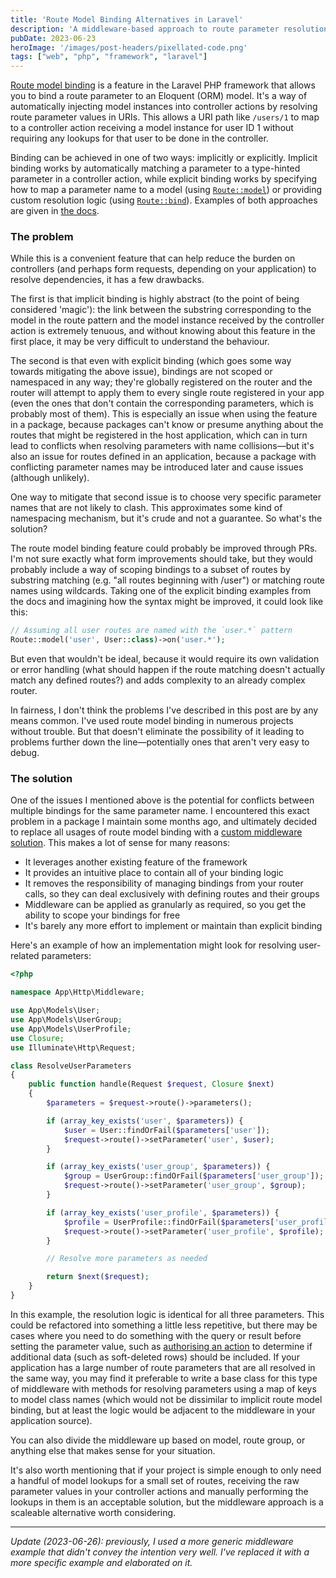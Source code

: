 ```yaml
---
title: 'Route Model Binding Alternatives in Laravel'
description: 'A middleware-based approach to route parameter resolution.'
pubDate: 2023-06-23
heroImage: '/images/post-headers/pixellated-code.png'
tags: ["web", "php", "framework", "laravel"]
---
```


[Route model binding](https://laravel.com/docs/10.x/routing#route-model-binding) is a feature in the Laravel PHP framework that allows you to bind a route parameter to an Eloquent (ORM) model. It's a way of automatically injecting model instances into controller actions by resolving route parameter values in URIs. This allows a URI path like `/users/1` to map to a controller action receiving a model instance for user ID 1 without requiring any lookups for that user to be done in the controller.

Binding can be achieved in one of two ways: implicitly or explicitly. Implicit binding works by automatically matching a parameter to a type-hinted parameter in a controller action, while explicit binding works by specifying how to map a parameter name to a model (using [`Route::model`](https://laravel.com/api/10.x/Illuminate/Routing/Router.html#method_model)) or providing custom resolution logic (using [`Route::bind`](https://laravel.com/api/10.x/Illuminate/Routing/Router.html#method_bind)). Examples of both approaches are given in [the docs](https://laravel.com/docs/10.x/routing#route-model-binding).

### The problem

While this is a convenient feature that can help reduce the burden on controllers (and perhaps form requests, depending on your application) to resolve dependencies, it has a few drawbacks.

The first is that implicit binding is highly abstract (to the point of being considered 'magic'): the link between the substring corresponding to the model in the route pattern and the model instance received by the controller action is extremely tenuous, and without knowing about this feature in the first place, it may be very difficult to understand the behaviour.

The second is that even with explicit binding (which goes some way towards mitigating the above issue), bindings are not scoped or namespaced in any way; they're globally registered on the router and the router will attempt to apply them to every single route registered in your app (even the ones that don't contain the corresponding parameters, which is probably most of them). This is especially an issue when using the feature in a package, because packages can't know or presume anything about the routes that might be registered in the host application, which can in turn lead to conflicts when resolving parameters with name collisions—but it's also an issue for routes defined in an application, because a package with conflicting parameter names may be introduced later and cause issues (although unlikely).

One way to mitigate that second issue is to choose very specific parameter names that are not likely to clash. This approximates some kind of namespacing mechanism, but it's crude and not a guarantee. So what's the solution?

The route model binding feature could probably be improved through PRs. I'm not sure exactly what form improvements should take, but they would probably include a way of scoping bindings to a subset of routes by substring matching (e.g. "all routes beginning with /user") or matching route names using wildcards. Taking one of the explicit binding examples from the docs and imagining how the syntax might be improved, it could look like this:

```php
// Assuming all user routes are named with the `user.*` pattern
Route::model('user', User::class)->on('user.*');
```

But even that wouldn't be ideal, because it would require its own validation or error handling (what should happen if the route matching doesn't actually match any defined routes?) and adds complexity to an already complex router.

In fairness, I don't think the problems I've described in this post are by any means common. I've used route model binding in numerous projects without trouble. But that doesn't eliminate the possibility of it leading to problems further down the line—potentially ones that aren't very easy to debug.

### The solution

One of the issues I mentioned above is the potential for conflicts between multiple bindings for the same parameter name. I encountered this exact problem in a package I maintain some months ago, and ultimately decided to replace all usages of route model binding with a [custom middleware solution](https://github.com/Team-Tea-Time/laravel-forum/pull/322). This makes a lot of sense for many reasons:

* It leverages another existing feature of the framework
* It provides an intuitive place to contain all of your binding logic
* It removes the responsibility of managing bindings from your router calls, so they can deal exclusively with defining routes and their groups
* Middleware can be applied as granularly as required, so you get the ability to scope your bindings for free
* It's barely any more effort to implement or maintain than explicit binding

Here's an example of how an implementation might look for resolving user-related parameters:

```php
<?php

namespace App\Http\Middleware;

use App\Models\User;
use App\Models\UserGroup;
use App\Models\UserProfile;
use Closure;
use Illuminate\Http\Request;

class ResolveUserParameters
{
    public function handle(Request $request, Closure $next)
    {
        $parameters = $request->route()->parameters();

        if (array_key_exists('user', $parameters)) {
            $user = User::findOrFail($parameters['user']);
            $request->route()->setParameter('user', $user);
        }

        if (array_key_exists('user_group', $parameters)) {
            $group = UserGroup::findOrFail($parameters['user_group']);
            $request->route()->setParameter('user_group', $group);
        }

        if (array_key_exists('user_profile', $parameters)) {
            $profile = UserProfile::findOrFail($parameters['user_profile']);
            $request->route()->setParameter('user_profile', $profile);
        }

        // Resolve more parameters as needed

        return $next($request);
    }
}
```

In this example, the resolution logic is identical for all three parameters. This could be refactored into something a little less repetitive, but there may be cases where you need to do something with the query or result before setting the parameter value, such as [authorising an action](https://laravel.com/docs/10.x/authorization#authorizing-actions-via-gates) to determine if additional data (such as soft-deleted rows) should be included. If your application has a large number of route parameters that are all resolved in the same way, you may find it preferable to write a base class for this type of middleware with methods for resolving parameters using a map of keys to model class names (which would not be dissimilar to implicit route model binding, but at least the logic would be adjacent to the middleware in your application source).

You can also divide the middleware up based on model, route group, or anything else that makes sense for your situation.

It's also worth mentioning that if your project is simple enough to only need a handful of model lookups for a small set of routes, receiving the raw parameter values in your controller actions and manually performing the lookups in them is an acceptable solution, but the middleware approach is a scaleable alternative worth considering.

---

_Update (2023-06-26): previously, I used a more generic middleware example that didn't convey the intention very well. I've replaced it with a more specific example and elaborated on it._